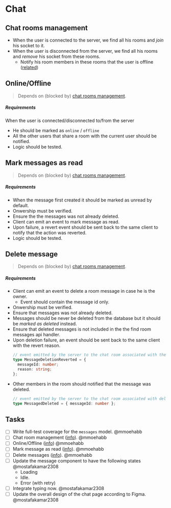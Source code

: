 # Chat

## Chat rooms management

- When the user is connected to the server, we find all his rooms and _join_ his socket to it.
- When the user is disconnected from the server, we find all his rooms and _remove_ his socket from these rooms.
  - Notify his room members in these rooms that the user is offline ([related](#onlineoffline))

## Online/Offline

> Depends on (blocked by) [chat rooms management](#chat-rooms-management).

##### Requirements

When the user is connected/disconnected to/from the server

- He should be marked as `online` / `offline`
- All the other users that share a room with the current user should be notified.
- Logic should be tested.

## Mark messages as read

> Depends on (blocked by) [chat rooms management](#chat-rooms-management).

##### Requirements

- When the message first created it should be marked as unread by default.
- Onwership must be verified.
- Ensure the the messages was not already deleted.
- Client can emit an event to mark message as read.
- Upon failure, a revert event should be sent back to the same client to notify that the action was reverted.
- Logic should be tested.

## Delete message

> Depends on (blocked by) [chat rooms management](#chat-rooms-management).

##### Requirements

- Client can emit an event to delete a room message in case he is the owner.
  - Event should contain the message id only.
- Onwership must be verified.
- Ensure that messages was not already deleted.
- Messages should be never be deleted from the database but it should be _marked as deleted_ instead.
- Ensure that deleted messages is not included in the the find room messages api handler.
- Upon deletion failure, an event should be sent back to the same client with the revert reason.
  ```ts
  // event emitted by the server to the chat room associated with the deleted messages.
  type MessageDeletionReverted = {
    messageId: number;
    reason: string;
  };
  ```
- Other members in the room should notified that the message was deleted.
  ```ts
  // event emitted by the server to the chat room associated with deleted message.
  type MessagedDeleted = { messageId: number };
  ```

## Tasks

- [ ] Write full-test coverage for the `messages` model. @mmoehabb
- [ ] Chat room management ([info](#chat-rooms-management)). @mmoehabb
- [ ] Online/Offline ([info](#onlineoffline)) @mmoehabb
- [ ] Mark message as read ([info](#mark-messages-as-read)). @mmoehabb
- [ ] Delete messages ([info](#delete-message)). @mmoehabb
- [ ] Update the message component to have the following states @mostafakamar2308
  - Loading
  - Idle.
  - Error (with retry)
- [ ] Integrate typing now. @mostafakamar2308
- [ ] Update the overall design of the chat page according to Figma. @mostafakamar2308
